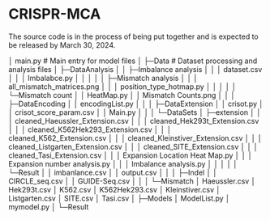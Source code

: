 # CRISPR-MCA
The source code is in the process of being put together and is expected to be released by March 30, 2024.



│  main.py   # Main entry for model files
│
├─Data  # Dataset processing and analysis files
│  ├─DataAnalysis
│  │  ├─Imbalance analysis
│  │  │      dataset.csv
│  │  │      Imbalabce.py
│  │  │
│  │  ├─Mismatch analysis
│  │  │      all_mismatch_matrices.png
│  │  │      position_type_hotmap.py
│  │  │
│  │  └─Mismatch count
│  │          HeatMap.py
│  │          Mismatch Counts.png
│  │
│  ├─DataEncoding
│  │      encodingList.py
│  │
│  ├─DataExtension
│  │      crisot.py
│  │      crisot_score_param.csv
│  │      Main.py
│  │
│  └─DataSets
│      ├─extension
│      │  │  cleaned_Haeussler_Extension.csv
│      │  │  cleaned_Hek293t_Extension.csv
│      │  │  cleaned_K562Hek293_Extension.csv
│      │  │  cleaned_K562_Extension.csv
│      │  │  cleaned_Kleinstiver_Extension.csv
│      │  │  cleaned_Listgarten_Extension.csv
│      │  │  cleaned_SITE_Extension.csv
│      │  │  cleaned_Tasi_Extension.csv
│      │  │  Expansion Location Heat Map.py
│      │  │  Expansion number analysis.py
│      │  │  Imbalance analysis.py
│      │  │
│      │  └─Result
│      │          imbanlance.csv
│      │          output.csv
│      │
│      ├─Indel
│      │      CIRCLE_seq.csv
│      │      GUIDE-Seq.csv
│      │
│      └─Mismatch
│              Haeussler.csv
│              Hek293t.csv
│              K562.csv
│              K562Hek293.csv
│              Kleinstiver.csv
│              Listgarten.csv
│              SITE.csv
│              Tasi.csv
│
├─Models
│      ModelList.py
│      mymodel.py
│
└─Result
